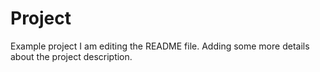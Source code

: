 # Project
Example project
I am editing the README file. Adding some more details about the project description.
